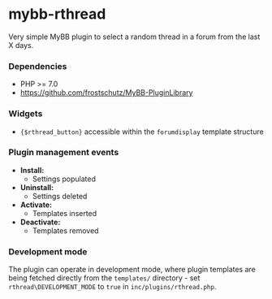 # mybb-rthread
Very simple MyBB plugin to select a random thread in a forum from the last X days.

### Dependencies
- PHP >= 7.0
- https://github.com/frostschutz/MyBB-PluginLibrary

### Widgets
 - `{$rthread_button}` accessible within the `forumdisplay` template structure

### Plugin management events
- **Install:**
  - Settings populated
- **Uninstall:**
  - Settings deleted
- **Activate:**
  - Templates inserted
- **Deactivate:**
  - Templates removed

### Development mode
The plugin can operate in development mode, where plugin templates are being fetched directly from the `templates/` directory - set `rthread\DEVELOPMENT_MODE` to `true` in `inc/plugins/rthread.php`.
